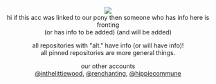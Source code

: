 <p align="center">
<img src="https://64.media.tumblr.com/d1fd09ecc93de41386dc7646473f98b0/1a25703fecc0bf7d-56/s1280x1920/a361a24ba325c45c174cce5c420f2ffd4b3dd138.gif"/> </br> 
hi if this acc was linked to our pony then someone who has info here is fronting </br>
(or has info to be added) (and will be added) </br>
</p>

<p align="center">
all repositories with "alt." have info (or will have info)! <br>
  all pinned repositories are more general things.
</p>

<p align="center">
our other accounts <br>
  <a href="https://github.com/inthelittiewood">@inthelittiewood</a>,  <a href="https://github.com/renchanting">@renchanting</a>,  <a href="https://github.com/hippiecommune">@hippiecommune</a>
</p>
